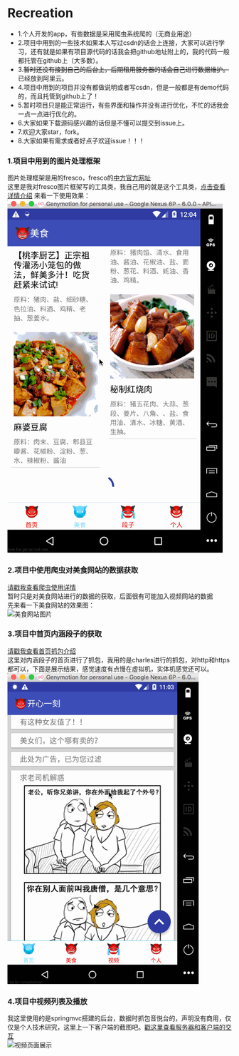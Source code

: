 # Recreation
* 1.个人开发的app，有些数据是采用爬虫系统爬的（无商业用途）<br>
* 2.项目中用到的一些技术如果本人写过csdn的话会上连接，大家可以进行学习，还有就是如果有项目源代码的话我会把github地址附上的，我的代码一般都托管在github上（大多数）。<br>
* 3.~~暂时还没有接到自己的后台上，后期租用服务器的话会自己进行数据维护。~~已经放到阿里云。<br>
* 4.项目中用到的项目并没有都做说明或者写csdn，但是一般都是有demo代码的，而且托管到github上了！<br>
* 5.暂时项目只是能正常运行，有些界面和操作并没有进行优化，不忙的话我会一点一点进行优化的。<br>
* 6.大家如果下载源码感兴趣的话但是不懂可以提交到issue上。<br>
* 7.欢迎大家star，fork。<br>
* 8.大家如果有需求或者好点子欢迎issue！！！<br>


### 1.项目中用到的图片处理框架
图片处理框架是用的fresco，fresco的[中方官方网址](https://www.fresco-cn.org/docs/)<br>
这里是我对fresco图片框架写的工具类，我自己用的就是这个工具类，[点击查看详情介绍](https://github.com/1181631922/Recreation/blob/master/readme/picture/fresco1.md)
来看一下使用效果：<br>
![fresco效果图片](https://github.com/1181631922/Recreation/blob/master/ScreenShots/food1.gif)
### 2.项目中使用爬虫对美食网站的数据获取
[请戳我查看爬虫使用详情](https://github.com/1181631922/Recreation/blob/master/readme/spider/spider1.md)<br>
暂时只是对美食网站进行的数据的获取，后面很有可能加入视频网站的数据<br>
先来看一下美食网站的效果图：<br>
![美食网站图片](https://github.com/1181631922/Recreation/blob/master/ScreenShots/food2.gif)
### 3.项目中首页内涵段子的获取
[请戳我查看首页抓包介绍](https://github.com/1181631922/Recreation/blob/master/readme/mainpage/mainpage1.md)<br>
这里对内涵段子的首页进行了抓包，我用的是charles进行的抓包，对http和https都可以，下面是展示结果，感觉速度有点慢在虚拟机，实体机感觉还可以。<br>
![首页展示](https://github.com/1181631922/Recreation/blob/master/ScreenShots/videos1.gif)
### 4.项目中视频列表及播放<br>
我这里使用的是springmvc搭建的后台，数据时抓包音悦台的，声明没有商用，仅仅是个人技术研究，这里上一下客户端的截图吧。[戳这里查看服务器和客户端的交互](https://github.com/1181631922/Recreation/blob/master/readme/video/video1.md)<br>
![视频页面展示](https://github.com/1181631922/Recreation/blob/master/readme/video/videos2.gif)


